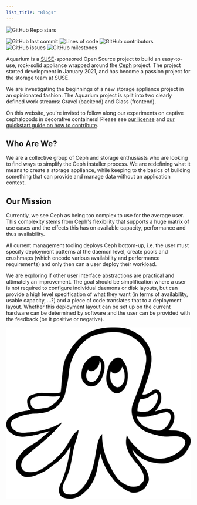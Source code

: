 ```yaml
---
list_title: "Blogs"
---
```


![GitHub Repo stars](https://img.shields.io/github/stars/aquarist-labs/aquarium?style=social)

![GitHub last commit](https://img.shields.io/github/last-commit/aquarist-labs/aquarium) ![Lines of code](https://img.shields.io/tokei/lines/github/aquarist-labs/aquarium) ![GitHub contributors](https://img.shields.io/github/contributors/aquarist-labs/aquarium) ![GitHub issues](https://img.shields.io/github/issues/aquarist-labs/aquarium) ![GitHub milestones](https://img.shields.io/github/milestones/all/aquarist-labs/aquarium)


Aquarium is a [SUSE](https://suse.com/)-sponsored Open Source
project to build an easy-to-use, rock-solid appliance wrapped around the
[Ceph](http://ceph.io) project. The project started development in January 2021,
and has become a passion project for the storage team at SUSE.

We are investigating the beginnings of a new storage appliance project in
an opinionated fashion. The Aquarium project is split into two clearly
defined work streams: Gravel (backend) and Glass (frontend).

On this website, you're invited to follow along our experiments on
captive cephalopods in decorative containers! Please see [our license](https://aquarist-labs.github.io/LICENSE)
and [our quickstart guide on how to
contribute](https://aquarist-labs.github.io/docs/dev/contributing-to-the-website.html).

## Who Are We?

We are a collective group of Ceph and storage enthusiasts who are looking to
find ways to simplify the Ceph installer process. We are redefining what it
means to create a storage appliance, while keeping to the basics of building
something that can provide and manage data without an application context.

## Our Mission

Currently, we see Ceph as being too complex to use for the average user. This
complexity stems from Ceph's flexibility that supports a huge matrix of use
cases and the effects this has on available capacity, performance and thus
availability.

All current management tooling deploys Ceph bottom-up, i.e. the user must
specify deployment patterns at the daemon level, create pools and crushmaps
(which encode various availability and performance requirements) and only then
can a user deploy their workload.

We are exploring if other user interface abstractions are practical and
ultimately an improvement. The goal should be simplification where a user is
not required to configure individual daemons or disk layouts, but can provide
a high level specification of what they want (in terms of availability, usable
capacity, ...?) and a piece of code translates that to a deployment layout.
Whether this deployment layout can be set up on the current hardware can be
determined by software and the user can be provided with the feedback (be it
positive or negative).

![Aquarium Logo](/images/squido-v2.svg)
